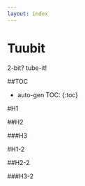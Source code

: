 ```yaml
---
layout: index
---
```


Tuubit
======

2-bit? tube-it!

##TOC
* auto-gen TOC:
{:toc}

#H1

##H2

###H3

#H1-2

##H2-2

###H3-2
